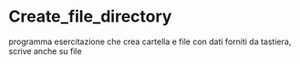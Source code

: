 # Create_file_directory
programma esercitazione che crea cartella e file con dati forniti da tastiera, scrive anche su file
